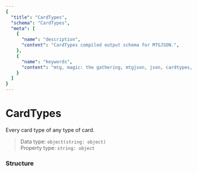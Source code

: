 ```yaml
---
{
  "title": "CardTypes",
  "schema": "CardTypes",
  "meta": [
    {
      "name": "description",
      "content": "CardTypes compiled output schema for MTGJSON.",
    },
    {
      "name": "keywords",
      "content": "mtg, magic: the gathering, mtgjson, json, cardtypes, card types",
    }
  ]
}
---
```


# CardTypes

Every card type of any type of card.

> Data type: `object(string: object)`  
> Property type: `string: object`  

### Structure

<GenerateTable/>